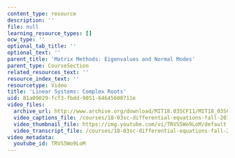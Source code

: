```yaml
---
content_type: resource
description: ''
file: null
learning_resource_types: []
ocw_type: ''
optional_tab_title: ''
optional_text: ''
parent_title: 'Matrix Methods: Eigenvalues and Normal Modes'
parent_type: CourseSection
related_resources_text: ''
resource_index_text: ''
resourcetype: Video
title: 'Linear Systems: Complex Roots'
uid: 81a09029-fcf3-fbdd-9051-64645600711e
video_files:
  archive_url: http://www.archive.org/download/MIT18.03SCF11/MIT18_03SC_110802_L3_300k.mp4
  video_captions_file: /courses/18-03sc-differential-equations-fall-2011/d69881d34d76529d8b066fbfd8bf59e4_TRVS5Wo9LoM.vtt
  video_thumbnail_file: https://img.youtube.com/vi/TRVS5Wo9LoM/default.jpg
  video_transcript_file: /courses/18-03sc-differential-equations-fall-2011/2d1eb77caf68f07079b5e1a4b0eeea5c_TRVS5Wo9LoM.pdf
video_metadata:
  youtube_id: TRVS5Wo9LoM
---
```

